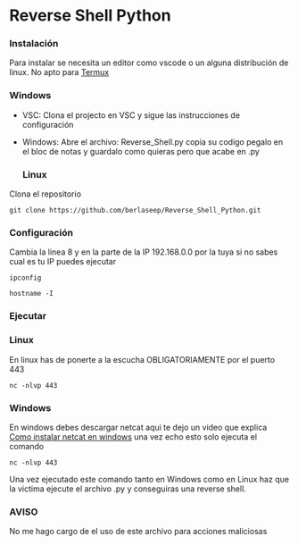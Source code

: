# Reverse Shell Python


### Instalación
Para instalar se necesita un editor como vscode o un alguna distribución de linux. No apto para <a href="https://github.com/termux/termux-app">Termux</a>

### Windows
- VSC: Clona el projecto en VSC y sigue las instrucciones de configuración
- Windows: Abre el archivo: Reverse_Shell.py copia su codigo pegalo en el bloc de notas y guardalo como quieras pero que acabe en .py

  ### Linux

 Clona el repositorio

 ```Git
git clone https://github.com/berlaseep/Reverse_Shell_Python.git
```

### Configuración

Cambia la linea 8 y en la parte de la IP 192.168.0.0 por la tuya si no sabes cual es tu IP puedes ejecutar
```Windows
ipconfig
```

```Linux
hostname -I
```

### Ejecutar

### Linux

En linux has de ponerte a la escucha OBLIGATORIAMENTE por el puerto 443

```Linux
nc -nlvp 443
```

### Windows

En windows debes descargar netcat aqui te dejo un video que explica <a href="https://youtu.be/v0ncgMru8q8?si=fqtccAfWZSImM1Ac">Como instalar netcat en windows</a>
una vez echo esto solo ejecuta el comando

```netcat
nc -nlvp 443
```

Una vez ejecutado este comando tanto en Windows como en Linux haz que la victima ejecute el archivo .py y conseguiras una reverse shell.

### AVISO

No me hago cargo de el uso de este archivo para acciones maliciosas
